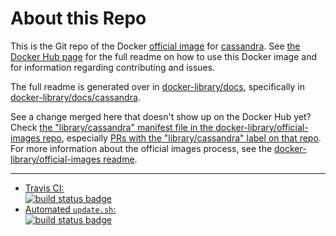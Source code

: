 # About this Repo

This is the Git repo of the Docker [official image](https://docs.docker.com/docker-hub/official_repos/) for [cassandra](https://registry.hub.docker.com/_/cassandra/). See [the Docker Hub page](https://registry.hub.docker.com/_/cassandra/) for the full readme on how to use this Docker image and for information regarding contributing and issues.

The full readme is generated over in [docker-library/docs](https://github.com/docker-library/docs), specifically in [docker-library/docs/cassandra](https://github.com/docker-library/docs/tree/master/cassandra).

See a change merged here that doesn't show up on the Docker Hub yet? Check [the "library/cassandra" manifest file in the docker-library/official-images repo](https://github.com/docker-library/official-images/blob/master/library/cassandra), especially [PRs with the "library/cassandra" label on that repo](https://github.com/docker-library/official-images/labels/library%2Fcassandra). For more information about the official images process, see the [docker-library/official-images readme](https://github.com/docker-library/official-images/blob/master/README.md).

---

-	[Travis CI:  
	![build status badge](https://img.shields.io/travis/docker-library/cassandra/master.svg)](https://travis-ci.org/docker-library/cassandra/branches)
-	[Automated `update.sh`:  
	![build status badge](https://doi-janky.infosiftr.net/job/update.sh/job/cassandra/badge/icon)](https://doi-janky.infosiftr.net/job/update.sh/job/cassandra)

<!-- THIS FILE IS GENERATED BY https://github.com/docker-library/docs/blob/master/generate-repo-stub-readme.sh -->
